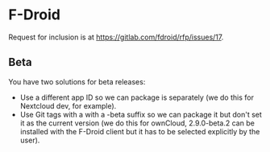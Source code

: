 # F-Droid

Request for inclusion is at https://gitlab.com/fdroid/rfp/issues/17.

## Beta

You have two solutions for beta releases:

- Use a different app ID so we can package is separately (we do this for Nextcloud dev, for example).
- Use Git tags with a with a -beta suffix so we can package it but don't set it as the current version (we do this for ownCloud, 2.9.0-beta.2 can be installed with the F-Droid client but it has to be selected explicitly by the user).
